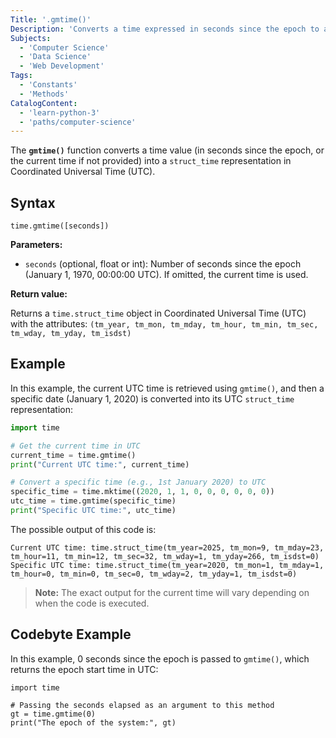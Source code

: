 ```yaml
---
Title: '.gmtime()'
Description: 'Converts a time expressed in seconds since the epoch to a `struct_time` in UTC.'
Subjects:
  - 'Computer Science'
  - 'Data Science'
  - 'Web Development'
Tags:
  - 'Constants'
  - 'Methods'
CatalogContent:
  - 'learn-python-3'
  - 'paths/computer-science'
---
```


The **`gmtime()`** function converts a time value (in seconds since the epoch, or the current time if not provided) into a `struct_time` representation in Coordinated Universal Time (UTC).

## Syntax

```pseudo
time.gmtime([seconds])
```

**Parameters:**

- `seconds` (optional, float or int): Number of seconds since the epoch (January 1, 1970, 00:00:00 UTC). If omitted, the current time is used.

**Return value:**

Returns a `time.struct_time` object in Coordinated Universal Time (UTC) with the attributes: `(tm_year, tm_mon, tm_mday, tm_hour, tm_min, tm_sec, tm_wday, tm_yday, tm_isdst)`

## Example

In this example, the current UTC time is retrieved using `gmtime()`, and then a specific date (January 1, 2020) is converted into its UTC `struct_time` representation:

```py
import time

# Get the current time in UTC
current_time = time.gmtime()
print("Current UTC time:", current_time)

# Convert a specific time (e.g., 1st January 2020) to UTC
specific_time = time.mktime((2020, 1, 1, 0, 0, 0, 0, 0, 0))
utc_time = time.gmtime(specific_time)
print("Specific UTC time:", utc_time)
```

The possible output of this code is:

```shell
Current UTC time: time.struct_time(tm_year=2025, tm_mon=9, tm_mday=23, tm_hour=11, tm_min=12, tm_sec=32, tm_wday=1, tm_yday=266, tm_isdst=0)
Specific UTC time: time.struct_time(tm_year=2020, tm_mon=1, tm_mday=1, tm_hour=0, tm_min=0, tm_sec=0, tm_wday=2, tm_yday=1, tm_isdst=0)
```

> **Note:** The exact output for the current time will vary depending on when the code is executed.

## Codebyte Example

In this example, 0 seconds since the epoch is passed to `gmtime()`, which returns the epoch start time in UTC:

```codebyte/python
import time

# Passing the seconds elapsed as an argument to this method
gt = time.gmtime(0)
print("The epoch of the system:", gt)
```
